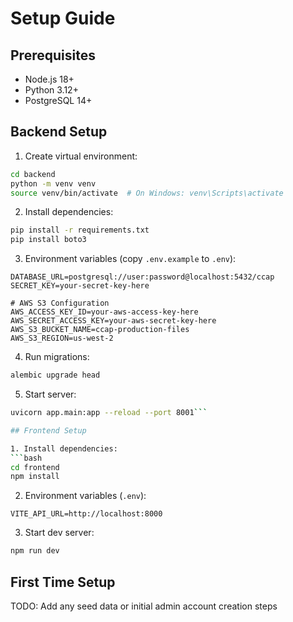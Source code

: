# Setup Guide

## Prerequisites
- Node.js 18+
- Python 3.12+
- PostgreSQL 14+

## Backend Setup

1. Create virtual environment:
```bash
cd backend
python -m venv venv
source venv/bin/activate  # On Windows: venv\Scripts\activate
```

2. Install dependencies:
```bash
pip install -r requirements.txt
pip install boto3
```

3. Environment variables (copy `.env.example` to `.env`):
```
DATABASE_URL=postgresql://user:password@localhost:5432/ccap
SECRET_KEY=your-secret-key-here

# AWS S3 Configuration
AWS_ACCESS_KEY_ID=your-aws-access-key-here
AWS_SECRET_ACCESS_KEY=your-aws-secret-key-here
AWS_S3_BUCKET_NAME=ccap-production-files
AWS_S3_REGION=us-west-2
```

4. Run migrations:
```bash
alembic upgrade head
```

5. Start server:
```bash
uvicorn app.main:app --reload --port 8001```

## Frontend Setup

1. Install dependencies:
```bash
cd frontend
npm install
```

2. Environment variables (`.env`):
```
VITE_API_URL=http://localhost:8000
```

3. Start dev server:
```bash
npm run dev
```

## First Time Setup

TODO: Add any seed data or initial admin account creation steps

